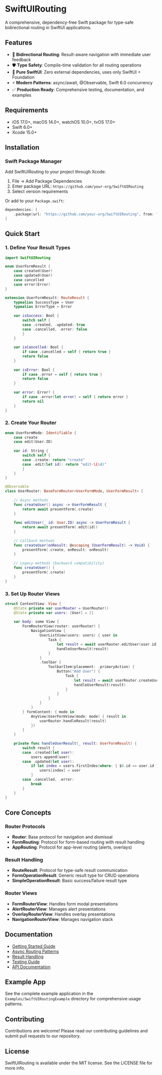 # SwiftUIRouting

A comprehensive, dependency-free Swift package for type-safe bidirectional routing in SwiftUI applications.

## Features

- 🔄 **Bidirectional Routing**: Result-aware navigation with immediate user feedback
- 🛡️ **Type Safety**: Compile-time validation for all routing operations  
- 📱 **Pure SwiftUI**: Zero external dependencies, uses only SwiftUI + Foundation
- ⚡ **Modern Patterns**: async/await, @Observable, Swift 6.0 concurrency
- ✅ **Production Ready**: Comprehensive testing, documentation, and examples

## Requirements

- iOS 17.0+, macOS 14.0+, watchOS 10.0+, tvOS 17.0+
- Swift 6.0+
- Xcode 15.0+

## Installation

### Swift Package Manager

Add SwiftUIRouting to your project through Xcode:

1. File → Add Package Dependencies
2. Enter package URL: `https://github.com/your-org/SwiftUIRouting`
3. Select version requirements

Or add to your `Package.swift`:

```swift
dependencies: [
    .package(url: "https://github.com/your-org/SwiftUIRouting", from: "1.0.0")
]
```

## Quick Start

### 1. Define Your Result Types

```swift
import SwiftUIRouting

enum UserFormResult {
    case created(User)
    case updated(User)
    case cancelled
    case error(Error)
}

extension UserFormResult: RouteResult {
    typealias SuccessType = User
    typealias ErrorType = Error
    
    var isSuccess: Bool {
        switch self {
        case .created, .updated: true
        case .cancelled, .error: false
        }
    }
    
    var isCancelled: Bool {
        if case .cancelled = self { return true }
        return false
    }
    
    var isError: Bool {
        if case .error = self { return true }
        return false
    }
    
    var error: Error? {
        if case .error(let error) = self { return error }
        return nil
    }
}
```

### 2. Create Your Router

```swift
enum UserFormMode: Identifiable {
    case create
    case edit(User.ID)
    
    var id: String {
        switch self {
        case .create: return "create"
        case .edit(let id): return "edit-\(id)"
        }
    }
}

@Observable
class UserRouter: BaseFormRouter<UserFormMode, UserFormResult> {
    
    // Async methods
    func createUser() async -> UserFormResult {
        return await presentForm(.create)
    }
    
    func editUser(_ id: User.ID) async -> UserFormResult {
        return await presentForm(.edit(id))
    }
    
    // Callback methods
    func createUser(onResult: @escaping (UserFormResult) -> Void) {
        presentForm(.create, onResult: onResult)
    }
    
    // Legacy methods (backward compatibility)
    func createUser() {
        presentForm(.create)
    }
}
```

### 3. Set Up Router Views

```swift
struct ContentView: View {
    @State private var userRouter = UserRouter()
    @State private var users: [User] = []
    
    var body: some View {
        FormRouterView(router: userRouter) {
            NavigationView {
                UserListView(users: users) { user in
                    Task {
                        let result = await userRouter.editUser(user.id)
                        handleUserResult(result)
                    }
                }
                .toolbar {
                    ToolbarItem(placement: .primaryAction) {
                        Button("Add User") {
                            Task {
                                let result = await userRouter.createUser()
                                handleUserResult(result)
                            }
                        }
                    }
                }
            }
        } formContent: { mode in
            AnyView(UserFormView(mode: mode) { result in
                userRouter.handleResult(result)
            })
        }
    }
    
    private func handleUserResult(_ result: UserFormResult) {
        switch result {
        case .created(let user):
            users.append(user)
        case .updated(let user):
            if let index = users.firstIndex(where: { $0.id == user.id }) {
                users[index] = user
            }
        case .cancelled, .error:
            break
        }
    }
}
```

## Core Concepts

### Router Protocols

- **Router**: Base protocol for navigation and dismissal
- **FormRouting**: Protocol for form-based routing with result handling
- **AppRouting**: Protocol for app-level routing (alerts, overlays)

### Result Handling

- **RouteResult**: Protocol for type-safe result communication
- **FormOperationResult<T>**: Generic result type for CRUD operations
- **SimpleOperationResult**: Basic success/failure result type

### Router Views

- **FormRouterView**: Handles form modal presentations
- **AlertRouterView**: Manages alert presentations
- **OverlayRouterView**: Handles overlay presentations
- **NavigationRouterView**: Manages navigation stack

## Documentation

- [Getting Started Guide](Documentation/Guides/GettingStarted.md)
- [Async Routing Patterns](Documentation/Guides/AsyncRouting.md)
- [Result Handling](Documentation/Guides/ResultHandling.md)
- [Testing Guide](Documentation/Guides/Testing.md)
- [API Documentation](Documentation/API/)

## Example App

See the complete example application in the `Examples/SwiftUIRoutingExample` directory for comprehensive usage patterns.

## Contributing

Contributions are welcome! Please read our contributing guidelines and submit pull requests to our repository.

## License

SwiftUIRouting is available under the MIT license. See the LICENSE file for more info.
